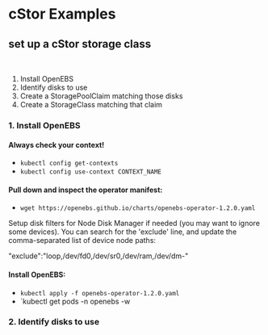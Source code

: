 # cStor Examples

## set up a cStor storage class
​
1. Install OpenEBS
2. Identify disks to use
3. Create a StoragePoolClaim matching those disks
4. Create a StorageClass matching that claim


### 1. Install OpenEBS

#### Always check your context!
* `kubectl config get-contexts`
* `kubectl config use-context CONTEXT_NAME`

#### Pull down and inspect the operator manifest:

* `wget https://openebs.github.io/charts/openebs-operator-1.2.0.yaml`

Setup disk filters for Node Disk Manager if needed (you may want to
ignore some devices).  You can search for the 'exclude' line, and
update the comma-separated list of device node paths:

"exclude":"loop,/dev/fd0,/dev/sr0,/dev/ram,/dev/dm-"

#### Install OpenEBS:

* `kubectl apply -f openebs-operator-1.2.0.yaml`
* `kubectl get pods -n openebs -w

### 2. Identify disks to use
